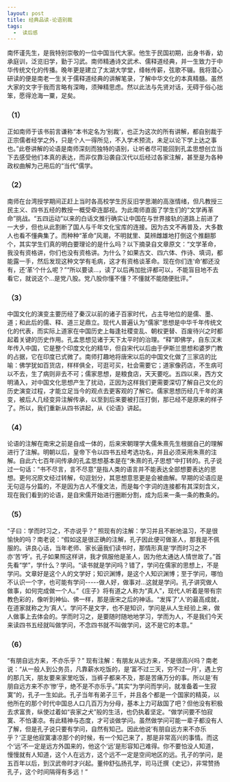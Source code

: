 ```yaml
---
layout: post
title: 经典品读-论语别裁
tags:
  -  读后感
---
```



南怀谨先生，是我特别崇敬的一位中国当代大家。他生于民国初期，出身书香，幼承庭训，泛览旧学，勤于习武。南师精通诗文武术、儒释道经典，并一生致力于中华传统文化的传播。晚年更是建立了太湖大学堂，绛帐传薪，弦歌不辍。我将潜心研读的便是南老一生关于儒释道经典的讲解笔录，了解中华文化的本真精髓。虽然大家的文字于我而言略有深晦，须殚精思虑。然以此法与先贤对话，无碍于俗心拙笨，愿得沧海一粟，足矣。

### （1）

正如南师于该书前言谦称“本书定名为‘别裁’，也正为这次的所有讲解，都自别裁于正宗儒者经学之外，只是个人一得所见，不入学术预流，未足以论下学上达之事也。”此卷讲解的论语是南师深刻而独特的语别，让听者尽可能回到孔孟思想创立当下去感受他们本真的表达，而非仅靠沿袭自汉代以后经过各家注解，甚至是为各种政权曲解为己用后的“当代”儒学。

### （2）

南师在台湾授学期间正赶上当时各高校学生厉反旧学思潮的高涨情绪，但凡教授三民主义、四书五经的教授一概受牵连鄙视。为此南师直面了学生们的“文学再革命”挑战。“五四运动”以来的白话文推行确实让中国在与世界接轨的道路上前进了一大步，但也从此割断了国人与千年文化宝库的连接。因为古文不再普及，大多数人也看不懂典集了。而种种“革命”风潮，不明就里、莫辨雌雄地打倒这个推翻那个，其实学生们真的明白要理论的是什么吗？以下摘录自文章原文：“文学革命，我没有资格讲，你们也没有资格讲。为什么？如果古文、四六体、作诗、填词，都能露一手，然后发现这种文学有毛病，这才有资格谈革命。现在你们连‘命’都还没有，还‘革’个什么呢？”“所以要读...，读了以后再加批评都可以，不能盲目地不去看它，就说这个...是党八股。党八股你懂不懂？不懂就不能随便批评。”

### （3）

中国文化的演变主要历经了秦汉以前的诸子百家时代，占主导地位的是儒、墨、道；和此后的儒、释、道三足鼎立。现代人普遍认为“儒家”思想是中华千年传统文化的代表，而实际上道家在中国历史上每逢社稷变乱、朝权更替、百废待兴之时都起着关键的历史作用。孔孟思想见诸于天下太平时的治理。“释”即佛学，自东汉末年传入中国，它是整个印度文化的精华，但自宋代以后由于伊斯兰思想和婆罗门教的占据，它在印度已式微了。南师打趣地将唐宋以后的中国文化做了三家店的比喻：佛学犹如百货店，样样俱全，可逛可买，社会需要它；道家像药店，不生病可以不去，生了病则非去不可；儒家思想，是粮食店，天天要吃。五四以来，西方文明涌入，对中国文化思想产生了扰动，正因为这样我们更需要深切了解自己文化的历史演变过程，才能立足当今的观点去更客观的了解它。儒家思想历经几千年的演变，被后人几经变异注解传承，以至到后来要被打压打倒，那已经不是原来的样子了。所以，我们重新从四书讲起，从《论语》讲起。

### （4）

论语的注解在南宋之前是自成一体的，后来宋朝理学大儒朱熹先生根据自己的理解进行了注解。明朝以后，皇帝下令以四书五经考选功名，并且必须采用朱熹的注解。自此六七百年间传承的孔孟思想基本是在“朱熹的孔子思想”中打转的。孔子说过一句话：“书不尽言，言不尽意”是指人类的语言并不能表达全部想要表达的思想。更何况原文经过转解，句逗划分，其思想意思更是会被曲解。早期的论语应是无句逗与分篇的，不是因为古人不懂文法，而是每个字词的连接都有其深刻含义，现在我们看到的论语，是自宋儒开始进行圈断分割，成为后来一条一条的教条的。

### （5）

“子曰：学而时习之，不亦说乎？”
照现有的注解：学习并且不断地温习，不是很愉快的吗？南老说：“假如这是很正确的注解，孔子因此便可做圣人，那我是不佩服的。讲良心话，当年老师、家长逼我们读书时，那情形真是‘学而时习之不亦‘苦’呼’。孔子如果照这样讲，我才佩服他是圣人，因为他太通达人情世故了。”首先看“学”，学什么？学问。“读书就是学问吗？错了，学问在儒家的思想上，不是学问。文章好是这个人的文学好；知识渊博，是这个人知识渊博；至于学问，哪怕不认识一个字，也可能有学问-----做人好，做事对…这就是学问。孔子讲究做人做事，如何完成做一个人。”《庄子》将有道之人称为“真人”，现代人听着是带有宗教色彩的，像听到神仙、佛一样，那是唐宋之后的神话。“发挥了‘人’的最高成就，在道家就称之为‘真人’。学问不是文字，也不是知识，学问是从人生经验上来，做人做事上去体会的。学而时习之，是要随时随地地学习，学而为人，不是我们今天来读四书五经就叫做学问，不念四书就不叫做学问，这不是它的本意。”

### （6）
“有朋自远方来，不亦乐乎？”
现有注解：有朋友从远方来，不是很高兴吗？南老说：“从一般人到公务员，凡靠薪水吃饭的，是‘富不过三天，穷不过一月’，遇上穷的那几天，朋友要来家里吃饭，当裤子都来不及，那是苦痛万分的事。所以是‘有朋自远方来不亦‘惨’乎，绝不是不亦乐乎。”其实“为学问而学问，就准备着一生寂寞”的，孔子一生如此。孔子当年有弟子三千，并且各个都是一个国家的精英，以他所在的那个时代中国总人口几百万为分母，基本上力可敌国了吧？但他没有积极去求富贵，纵使过着如“丧家之犬”般的生活，也仍执着坚定。“做学问要不怕寂寞、不怕凄凉。有此精神与态度，才可谈做学问。虽然做学问可能一辈子都没有人了解，但是孔子说只要有学问，自然有知己。因此他说‘有朋自远方来不亦乐乎？’正是他寂寞凄凉那个的时候，有一个知己来了，那是非常高兴的事情。而这个‘远’不一定是远方外国来的，他这个‘远’是形容知己难得。你不要怕没人知道，慢慢就有人知道，这个人在远方，这个远不一定是空间地区的远。孔子的学问，是五百年以后，到汉武帝时才兴起。董仲舒弘扬孔学，司马迁撰《史记》，非常赞扬孔子，这个时间隔得有多远！”

